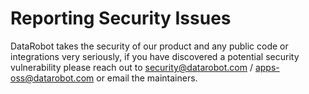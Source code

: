 # Reporting Security Issues

DataRobot takes the security of our product and any public code or integrations very seriously, if you have discovered a potential security vulnerability please reach out to security@datarobot.com / apps-oss@datarobot.com or email the maintainers.
